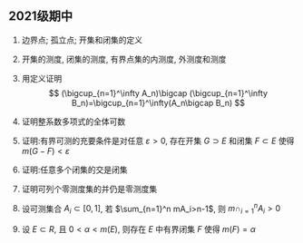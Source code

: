 ## 2021级期中

1. 边界点; 孤立点; 开集和闭集的定义

2. 开集的测度, 闭集的测度, 有界点集的内测度, 外测度和测度

3. 用定义证明
   $$
   (\bigcup_{n=1}^\infty A_n)\bigcap (\bigcup_{n=1}^\infty B_n)=\bigcup_{n=1}^\infty(A_n\bigcap B_n)
   $$

4. 证明整系数多项式的全体可数

5. 证明:有界可测的充要条件是对任意 $\varepsilon>0$, 存在开集 $G\supset E$ 和闭集 $F\subset E$ 使得 $m(G-F)<\varepsilon$

6. 证明:任意多个闭集的交是闭集

7. 证明可列个零测度集的并仍是零测度集

8. 设可测集合 $A_i\subset [0,1]$, 若 $\sum_{n=1}^n mA_i>n-1$, 则 $m\cap_{i=1}^n A_i>0$

9. 设 $E\subset R$, 且 $0<\alpha<m(E)$, 则存在 $E$ 中有界闭集 $F$ 使得 $m(F)=\alpha$